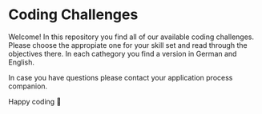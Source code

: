 # Coding Challenges

Welcome! In this repository you find all of our available coding challenges. Please choose the appropiate one for your skill set and read through the objectives there. In each cathegory you find a version in German and English.

In case you have questions please contact your application process companion.

Happy coding 🚀
